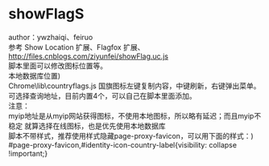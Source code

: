showFlagS
============
author：ywzhaiqi、feiruo<br /> 
参考 Show Location 扩展、Flagfox 扩展、http://files.cnblogs.com/ziyunfei/showFlag.uc.js<br /> 
脚本里面可以修改图标位置等。<br /> 
本地数据库位置)<br />
		Chrome\lib\countryflags.js
国旗图标左键复制内容，中键刷新，右键弹出菜单。<br /> 
可选择查询地址，目前内置4个，可以自己在脚本里面添加。<br /> 
注意：<br /> 
myip地址是从myip网站获得图标，不使用本地图标，所以略有延迟；而且myip不稳定
就算选择在线图标，也是优先使用本地数据库<br /> 
脚本不带样式，推荐使用样式隐藏page-proxy-favicon，可以用下面的样式：)<br />
		#page-proxy-favicon,#identity-icon-country-label{visibility: collapse !important;}